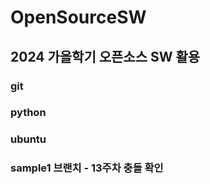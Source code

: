 # OpenSourceSW

## 2024 가을학기 오픈소스 SW 활용

### git

### python

### ubuntu

### sample1 브랜치 - 13주차 충돌 확인
